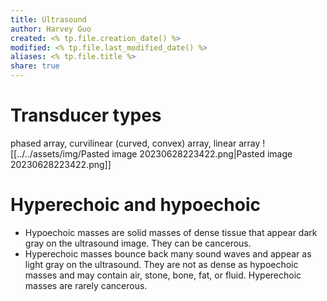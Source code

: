 ```yaml
---
title: Ultrasound
author: Harvey Guo
created: <% tp.file.creation_date() %>
modified: <% tp.file.last_modified_date() %>
aliases: <% tp.file.title %>
share: true
---
```



# Transducer types
phased array, curvilinear (curved, convex) array, linear array
![[../../assets/img/Pasted image 20230628223422.png|Pasted image 20230628223422.png]]
# Hyperechoic and hypoechoic
- Hypoechoic masses are solid masses of dense tissue that appear dark gray on the ultrasound image. They can be cancerous. 
- Hyperechoic masses bounce back many sound waves and appear as light gray on the ultrasound. They are not as dense as hypoechoic masses and may contain air, stone, bone, fat, or fluid. Hyperechoic masses are rarely cancerous.